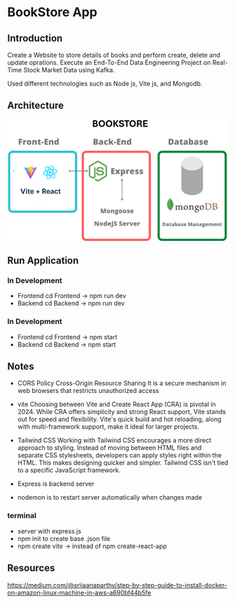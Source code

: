 # BookStore App 

## Introduction 
Create a Website to store details of books and perform create, delete and update oprations.
Execute an End-To-End Data Engineering Project on Real-Time Stock Market Data using Kafka.

Used different technologies such as Node js, Vite js, and Mongodb.

## Architecture 
<img src="Architecture.png">

## Run Application
### In Development
- Frontend
cd Frontend -> npm run dev
- Backend
cd Backend -> npm run dev
### In Development
- Frontend
cd Frontend -> npm start
- Backend
cd Backend -> npm start

## Notes
- CORS Policy 
Cross-Origin Resource Sharing
It is a secure mechanism in web browsers that restricts unauthorized access 

- vite
Choosing between Vite and Create React App (CRA) is pivotal in 2024. While CRA offers simplicity and strong React support, Vite stands out for speed and flexibility. Vite's quick build and hot reloading, along with multi-framework support, make it ideal for larger projects.

- Tailwind CSS 
Working with Tailwind CSS encourages a more direct approach to styling. Instead of moving between HTML files and separate CSS stylesheets, developers can apply styles right within the HTML. This makes designing quicker and simpler. Tailwind CSS isn't tied to a specific JavaScript framework.

- Express is backend server
- nodemon is to restart server automatically when changes made

### terminal
- server with express.js
- npm init to create base .json file
- npm create vite -> instead of npm create-react-app

## Resources
https://medium.com/@srijaanaparthy/step-by-step-guide-to-install-docker-on-amazon-linux-machine-in-aws-a690bf44b5fe







